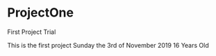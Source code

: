 # ProjectOne
First Project Trial 

This is the first project
Sunday the 3rd of November 2019 
16 Years Old 
